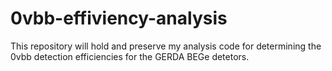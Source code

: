 # 0vbb-effiviency-analysis
This repository will hold and preserve my analysis code for determining the 0vbb detection efficiencies for the GERDA BEGe detetors.
